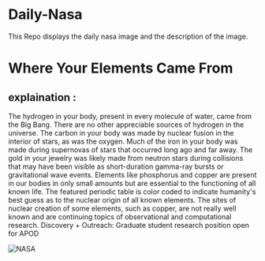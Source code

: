 # Daily-Nasa

This Repo displays the daily nasa image and the description of the image.

<!--NASA-->
# Where Your Elements Came From
## explaination :

The hydrogen in your body, present in every molecule of water, came from the Big Bang.  There are no other appreciable sources of hydrogen in the universe.  The carbon in your body was made by nuclear fusion in the interior of stars, as was the oxygen.  Much of the iron in your body was made during supernovas of stars that occurred long ago and far away.  The gold in your jewelry was likely made from neutron stars during collisions that may have been visible as short-duration gamma-ray bursts or gravitational wave events. Elements like phosphorus and copper are present in our bodies in only small amounts but are essential to the functioning of all known life.  The featured periodic table is color coded to indicate humanity's best guess as to the nuclear origin of all known elements.  The sites of nuclear creation of some elements, such as copper, are not really well known and are continuing topics of observational and computational research.   Discovery + Outreach: Graduate student research position open for APOD

![NASA](https://apod.nasa.gov/apod/image/2301/Nucleosynthesis2_WikipediaCmglee_1080.jpg)
<!--/NASA-->